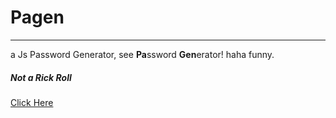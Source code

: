 # Pagen
***
a Js Password Generator, see **Pa**ssword **Gen**erator! haha funny.

##### Not a Rick Roll
[Click Here](ayushbasak.github.io/pagen)